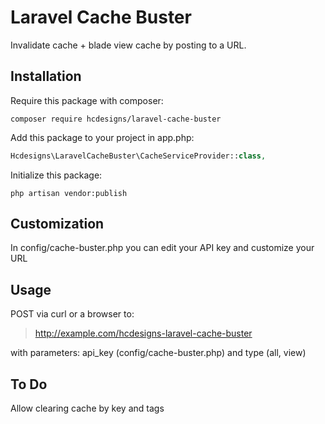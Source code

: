 # Laravel Cache Buster

Invalidate cache + blade view cache by posting to a URL.

## Installation
Require this package with composer:

```shell
composer require hcdesigns/laravel-cache-buster
```

Add this package to your project in app.php:
```php
Hcdesigns\LaravelCacheBuster\CacheServiceProvider::class,
```

Initialize this package:
```shell
php artisan vendor:publish
```

## Customization
In config/cache-buster.php you can edit your API key and customize your URL

## Usage
POST via curl or a browser to:
> http://example.com/hcdesigns-laravel-cache-buster

with parameters: api_key (config/cache-buster.php) and type (all, view)

## To Do
Allow clearing cache by key and tags
